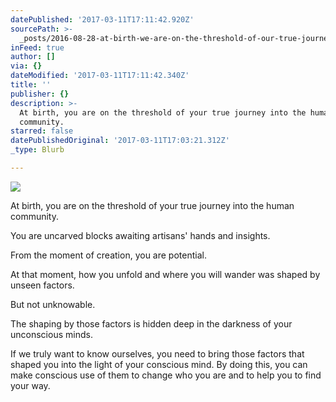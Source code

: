 ```yaml
---
datePublished: '2017-03-11T17:11:42.920Z'
sourcePath: >-
  _posts/2016-08-28-at-birth-we-are-on-the-threshold-of-our-true-journey-into-t.md
inFeed: true
author: []
via: {}
dateModified: '2017-03-11T17:11:42.340Z'
title: ''
publisher: {}
description: >-
  At birth, you are on the threshold of your true journey into the human
  community.
starred: false
datePublishedOriginal: '2017-03-11T17:03:21.312Z'
_type: Blurb

---
```

![](https://the-grid-user-content.s3-us-west-2.amazonaws.com/acb1c708-9367-405d-96e9-848ec8eefccc.jpg)

At birth, you are on the threshold of your true journey into the human community.

You are uncarved blocks awaiting artisans' hands and insights.

From the moment of creation, you are potential.

At that moment, how you unfold and where you will wander was shaped by unseen factors.

But not unknowable.

The shaping by those factors is hidden deep in the darkness of your unconscious minds.

If we truly want to know ourselves, you need to bring those factors that shaped you into the light of your conscious mind. By doing this, you can make conscious use of them to change who you are and to help you to find your way.